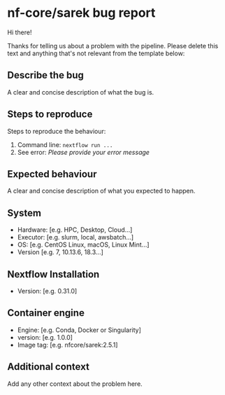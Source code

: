 # nf-core/sarek bug report

Hi there!

Thanks for telling us about a problem with the pipeline.
Please delete this text and anything that's not relevant from the template below:

## Describe the bug

A clear and concise description of what the bug is.

## Steps to reproduce

Steps to reproduce the behaviour:

1. Command line: `nextflow run ...`
2. See error: _Please provide your error message_

## Expected behaviour

A clear and concise description of what you expected to happen.

## System

- Hardware: [e.g. HPC, Desktop, Cloud...]
- Executor: [e.g. slurm, local, awsbatch...]
- OS: [e.g. CentOS Linux, macOS, Linux Mint...]
- Version [e.g. 7, 10.13.6, 18.3...]

## Nextflow Installation

- Version: [e.g. 0.31.0]

## Container engine

- Engine: [e.g. Conda, Docker or Singularity]
- version: [e.g. 1.0.0]
- Image tag: [e.g. nfcore/sarek:2.5.1]

## Additional context

Add any other context about the problem here.

